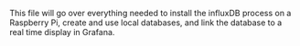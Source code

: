 This file will go over everything needed to install the influxDB process on a Raspberry Pi, create and use local databases, and link the database to a real time display in Grafana.
